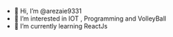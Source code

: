 - 👋 Hi, I’m @arezaie9331
- 👀 I’m interested in IOT , Programming and VolleyBall
- 🌱 I’m currently learning ReactJs
